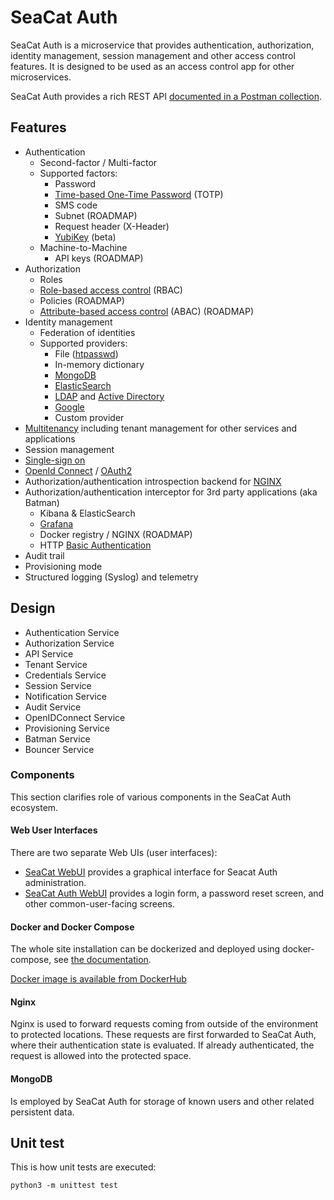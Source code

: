 # SeaCat Auth

SeaCat Auth is a microservice that provides authentication, authorization, identity management, session management 
and other access control features.
It is designed to be used as an access control app for other microservices.

SeaCat Auth provides a rich REST API [documented in a Postman collection](./doc/postman.md).


## Features

* Authentication
  * Second-factor / Multi-factor
  * Supported factors:
    * Password
    * [Time-based One-Time Password](https://en.wikipedia.org/wiki/Time-based_One-Time_Password) (TOTP)
    * SMS code
    * Subnet (ROADMAP)
    * Request header (X-Header)
    * [YubiKey](https://www.yubico.com) (beta)
  * Machine-to-Machine
    * API keys (ROADMAP)
&nbsp;
* Authorization
  * Roles
  * [Role-based access control](https://en.wikipedia.org/wiki/Role-based_access_control) (RBAC)
  * Policies (ROADMAP)
  * [Attribute-based access control](https://en.wikipedia.org/wiki/Attribute-based_access_control) (ABAC) (ROADMAP)
&nbsp;
* Identity management
    * Federation of identities
    * Supported providers:
        * File ([htpasswd](https://httpd.apache.org/docs/2.4/programs/htpasswd.html))
        * In-memory dictionary
        * [MongoDB](https://www.mongodb.com)
        * [ElasticSearch](https://www.elastic.co)
        * [LDAP](https://en.wikipedia.org/wiki/Lightweight_Directory_Access_Protocol) and [Active Directory](https://en.wikipedia.org/wiki/Active_Directory)
        * [Google](https://google.com/)
        * Custom provider
&nbsp;
* [Multitenancy](https://en.wikipedia.org/wiki/Multitenancy) including tenant management for other services and applications
* Session management
* [Single-sign on](https://en.wikipedia.org/wiki/Single_sign-on)
* [OpenId Connect](https://openid.net/connect/) / [OAuth2](https://oauth.net/2/)
* Authorization/authentication introspection backend for [NGINX](https://nginx.org)
* Authorization/authentication interceptor for 3rd party applications (aka Batman)
  * Kibana &amp; ElasticSearch
  * [Grafana](https://grafana.com)
  * Docker registry / NGINX (ROADMAP)
  * HTTP [Basic Authentication](https://en.wikipedia.org/wiki/Basic_access_authentication)
* Audit trail
* Provisioning mode
* Structured logging (Syslog) and telemetry


## Design

 * Authentication Service
 * Authorization Service
 * API Service
 * Tenant Service
 * Credentials Service
 * Session Service
 * Notification Service
 * Audit Service
 * OpenIDConnect Service
 * Provisioning Service
 * Batman Service
 * Bouncer Service


### Components

This section clarifies role of various components in the SeaCat Auth ecosystem.

#### Web User Interfaces

There are two separate Web UIs (user interfaces):

* [SeaCat WebUI](http://gitlab.teskalabs.int/seacat/seacat-webui) provides a graphical interface for Seacat Auth administration.
* [SeaCat Auth WebUI](http://gitlab.teskalabs.int/seacat/seacat-auth-webui) provides a login form, a password reset screen, and other common-user-facing screens.

#### Docker and Docker Compose

The whole site installation can be dockerized and deployed using docker-compose, see [the documentation](./doc/docker/README.md).

[Docker image is available from DockerHub](https://hub.docker.com/r/teskalabs/seacat-auth)

#### Nginx

Nginx is used to forward requests coming from outside of the environment to protected locations.
These requests are first forwarded to SeaCat Auth, where their authentication state is evaluated.
If already authenticated, the request is allowed into the protected space.

#### MongoDB

Is employed by SeaCat Auth for storage of known users and other related persistent data.



## Unit test

This is how unit tests are executed:

```
python3 -m unittest test
```
